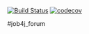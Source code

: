 [![Build Status](https://app.travis-ci.com/SergejBusch/forum.svg?branch=master)](https://app.travis-ci.com/SergejBusch/forum)
[![codecov](https://codecov.io/gh/SergejBusch/job4j_forum/branch/master/graph/badge.svg?token=TN7ONO50PN)](https://codecov.io/gh/SergejBusch/job4j_forum)

#job4j_forum

